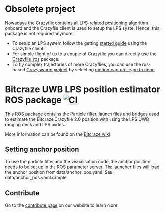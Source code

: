 # Obsolete project

Nowadays the Crazyflie contains all LPS-related positioning algorithm onboard and the Crazyflie client is used to setup the LPS syste. Hence, this package is not required anymore.

  - To setup an LPS system follow the getting [started guide](https://www.bitcraze.io/getting-started-with-the-loco-positioning-system/) using the Crazyflie client.
  - For simple flight of up to a couple of Crazyflie you can directly use the [Crazyflie_ros](https://github.com/whoenig/crazyflie_ros) package.
  - To fly complex trajectories of more Crazyflies, you can use the ros-based [Crazyswarm project](https://crazyswarm.readthedocs.io/en/latest/) by selecting [motion_capture_type to none](https://crazyswarm.readthedocs.io/en/latest/usage.html#select-motion-capture-system)


# Bitcraze UWB LPS position estimator ROS package [![CI](https://github.com/bitcraze/lps-ros/workflows/CI/badge.svg)](https://github.com/bitcraze/lps-ros/actions?query=workflow%3ACI)
This ROS package contains the Particle filter, launch files and bridges used
to estimate the Bitcraze Crazyflie 2.0 position with using the LPS UWB ranging
deck and LPS nodes.

More information can be found on the
[Bitcraze wiki](https://wiki.bitcraze.io/projects:lps:index).

## Setting anchor position

To use the particle filter and the visualisation node, the anchor position needs
to be set up in the ROS parameter server. The launcher files will load the
anchor position from data/anchor_pos.yaml. See data/anchor_pos.yaml.sample.

## Contribute
Go to the [contribute page](https://www.bitcraze.io/contribute/) on our website to learn more.
